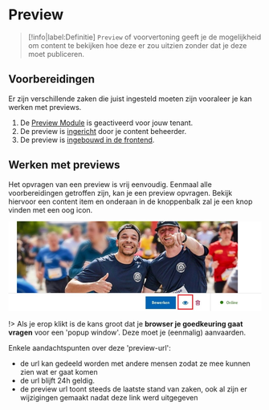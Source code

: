 # Preview

> [!info|label:Definitie]
> `Preview` of voorvertoning geeft je de mogelijkheid om content te bekijken hoe deze er zou uitzien zonder dat je deze moet publiceren.

## Voorbereidingen

Er zijn verschillende zaken die juist ingesteld moeten zijn vooraleer je kan werken met previews.

1. De [Preview Module](/modules/content/modules/module-preview) is geactiveerd voor jouw tenant.
2. De preview is [ingericht](/redactie/content/inrichten-preview) door je content beheerder.
3. De preview is [ingebouwd in de frontend](/frontend/content/frontend-previews).

## Werken met previews

Het opvragen van een preview is vrij eenvoudig.
Eenmaal alle voorbereidingen getroffen zijn, kan je een preview opvragen. Bekijk hiervoor een content item en onderaan in de knoppenbalk zal je een knop vinden met een oog icon.

![Content preview](../assets/redactie-content-preview.jpg "Content preview")

!> Als je erop klikt is de kans groot dat je **browser je goedkeuring gaat vragen** voor een 'popup window'. Deze moet je (eenmalig) aanvaarden.

Enkele aandachtspunten over deze 'preview-url':

- de url kan gedeeld worden met andere mensen zodat ze mee kunnen zien wat er gaat komen
- de url blijft 24h geldig.
- de preview url toont steeds de laatste stand van zaken, ook al zijn er wijzigingen gemaakt nadat deze link werd uitgegeven

